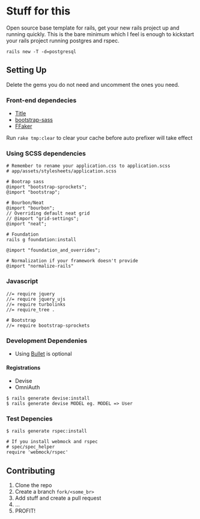# Stuff for this

Open source base template for rails, get your new rails project up and running quickly. This is the bare minimum which I feel is enough to kickstart your rails project running postgres and rspec.

`rails new -T -d=postgresql`

## Setting Up

Delete the gems you do not need and uncomment the ones you need.

### Front-end dependecies
- [Title](https://github.com/calebthompson/title)
- [bootstrap-sass](https://github.com/twbs/bootstrap-sass)
- [FFaker](https://github.com/ffaker/ffaker)

Run `rake tmp:clear` to clear your cache before auto prefixer will take effect


### Using SCSS dependencies

```
# Remember to rename your application.css to application.scss
# app/assets/stylesheets/application.scss

# Bootrap sass
@import "bootstrap-sprockets";
@import "bootstrap";

# Bourbon/Neat
@import "bourbon";
// Overriding default neat grid
// @import "grid-settings";
@import "neat";

# Foundation
rails g foundation:install

@import "foundation_and_overrides";

# Normalization if your framework doesn't provide
@import "normalize-rails"
```

### Javascript

```
//= require jquery
//= require jquery_ujs
//= require turbolinks
//= require_tree .

# Bootstrap
//= require bootstrap-sprockets

```

### Development Dependenies

- Using [Bullet](https://github.com/flyerhzm/bullet) is optional

#### Registrations
- Devise
- OmniAuth
```
$ rails generate devise:install
$ rails generate devise MODEL eg. MODEL => User
```


### Test Depencies

```
$ rails generate rspec:install

# If you install webmock and rspec
# spec/spec_helper
require 'webmock/rspec'
```

## Contributing

1. Clone the repo
2. Create a branch `fork/<some_br>`
3. Add stuff and create a pull request
4. ...
5. PROFIT!